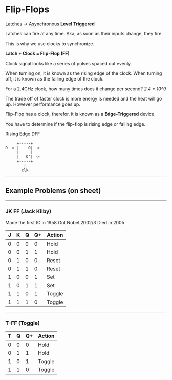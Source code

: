 # Flip-Flops

Latches -> Asynchronous
**Level Triggered**

Latches can fire at any time. Aka, as soon as their inputs change, they fire.

This is why we use clocks to synchronize.

**Latch + Clock = Flip-Flop (FF)**

Clock signal looks like a series of pulses spaced out evenly.

When turning on, it is known as the rising edge of the clock.
When turning off, it is known as the falling edge of the clock.

For a 2.4GHz clock, how many times does it change per second?
*2.4 * 10^9*

The trade off of faster clock is more energy is needed and the heat will go up. However performance goes up.

Flip-Flop has a clock, therefor, it is known as a **Edge-Triggered** device.

You have to determine if the flip-flop is rising edge or falling edge.

Rising Edge DFF
```
     +-----+
D -> |    Q| ->
     |     |
     |   Q'| ->
     +-----+
        |
       clk
```

---
## Example Problems (on sheet)
---
### JK FF (Jack Kilby)
Made the first IC in 1958
Got Nobel 2002/3
Died in 2005

| J   | K   | Q   | Q+  | Action |
| --- | --- | --- | --- | ------ |
| 0   | 0   | 0   | 0   | Hold   |
| 0   | 0   | 1   | 1   | Hold   |
| 0   | 1   | 0   | 0   | Reset  |
| 0   | 1   | 1   | 0   | Reset  |
| 1   | 0   | 0   | 1   | Set    |
| 1   | 0   | 1   | 1   | Set    |
| 1   | 1   | 0   | 1   | Toggle |
| 1   | 1   | 1   | 0   | Toggle |

---
### T-FF (Toggle)

| T   | Q   | Q+  | Action |
| --- | --- | --- | ------ |
| 0   | 0   | 0   | Hold   |
| 0   | 1   | 1   | Hold   |
| 1   | 0   | 1   | Toggle |
| 1   | 1   | 0   | Toggle |
